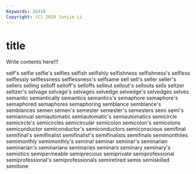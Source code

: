```yaml
---
Keywords: 26410
Copyright: (C) 2020 Junjie Li
---
```


# title

Write contents here!!!
 
self's 
selfie 
selfie's 
selfies 
selfish 
selfishly 
selfishness
selfishness's 
selfless 
selflessly 
selflessness 
selflessness's 
selfsame 
sell 
sell's 
seller 
seller's
sellers 
selling 
selloff 
selloff's 
selloffs 
sellout 
sellout's 
sellouts 
sells 
seltzer
seltzer's 
selvage 
selvage's 
selvages 
selvedge 
selvedge's 
selvedges 
selves 
semantic 
semantically
semantics 
semantics's 
semaphore 
semaphore's 
semaphored 
semaphores 
semaphoring 
semblance 
semblance's 
semblances
semen 
semen's 
semester 
semester's 
semesters 
semi 
semi's 
semiannual 
semiautomatic 
semiautomatic's
semiautomatics 
semicircle 
semicircle's 
semicircles 
semicircular 
semicolon 
semicolon's 
semicolons 
semiconductor 
semiconductor's
semiconductors 
semiconscious 
semifinal 
semifinal's 
semifinalist 
semifinalist's 
semifinalists 
semifinals 
semimonthlies 
semimonthly
semimonthly's 
seminal 
seminar 
seminar's 
seminarian 
seminarian's 
seminarians 
seminaries 
seminars 
seminary
seminary's 
semiotics 
semipermeable 
semiprecious 
semiprivate 
semiprofessional 
semiprofessional's 
semiprofessionals 
semiretired 
semis
semiskilled 
semitone 
